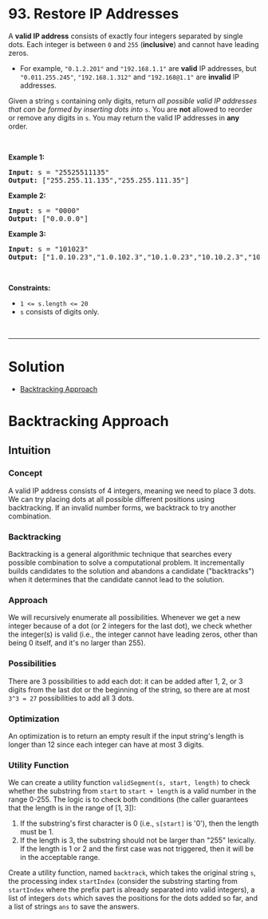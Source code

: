 # 93. Restore IP Addresses

<p>A <strong>valid IP address</strong> consists of exactly four integers separated by single dots. Each integer is between <code>0</code> and <code>255</code> (<strong>inclusive</strong>) and cannot have leading zeros.</p>

<ul>
  <li>For example, <code>"0.1.2.201"</code> and <code>"192.168.1.1"</code> are <strong>valid</strong> IP addresses, but <code>"0.011.255.245"</code>, <code>"192.168.1.312"</code> and <code>"192.168@1.1"</code> are <strong>invalid</strong> IP addresses.</li>
</ul>

<p>Given a string <code>s</code> containing only digits, return <em>all possible valid IP addresses that can be formed by inserting dots into </em><code>s</code>. You are <strong>not</strong> allowed to reorder or remove any digits in <code>s</code>. You may return the valid IP addresses in <strong>any</strong> order.</p>

<p>&nbsp;</p>
<p><strong class="example">Example 1:</strong></p>

<pre><strong>Input:</strong> s = "25525511135"
<strong>Output:</strong> ["255.255.11.135","255.255.111.35"]
</pre>

<p><strong class="example">Example 2:</strong></p>

<pre><strong>Input:</strong> s = "0000"
<strong>Output:</strong> ["0.0.0.0"]
</pre>

<p><strong class="example">Example 3:</strong></p>

<pre><strong>Input:</strong> s = "101023"
<strong>Output:</strong> ["1.0.10.23","1.0.102.3","10.1.0.23","10.10.2.3","101.0.2.3"]
</pre>

<p>&nbsp;</p>
<p><strong>Constraints:</strong></p>

<ul>
  <li><code>1 &lt;= s.length &lt;= 20</code></li>
  <li><code>s</code> consists of digits only.</li>
</ul>

<br>

---

# Solution

- [Backtracking Approach](#backtracking-approach)

# Backtracking Approach

## **Intuition**

### Concept
A valid IP address consists of 4 integers, meaning we need to place 3 dots. We can try placing dots at all possible different positions using backtracking. If an invalid number forms, we backtrack to try another combination.

### Backtracking
Backtracking is a general algorithmic technique that searches every possible combination to solve a computational problem. It incrementally builds candidates to the solution and abandons a candidate ("backtracks") when it determines that the candidate cannot lead to the solution.

### Approach
We will recursively enumerate all possibilities. Whenever we get a new integer because of a dot (or 2 integers for the last dot), we check whether the integer(s) is valid (i.e., the integer cannot have leading zeros, other than being 0 itself, and it's no larger than 255).

### Possibilities
There are 3 possibilities to add each dot: it can be added after 1, 2, or 3 digits from the last dot or the beginning of the string, so there are at most `3^3 = 27` possibilities to add all 3 dots.

### Optimization
An optimization is to return an empty result if the input string's length is longer than 12 since each integer can have at most 3 digits.

### Utility Function
We can create a utility function `validSegment(s, start, length)` to check whether the substring from `start` to `start + length` is a valid number in the range 0-255. The logic is to check both conditions (the caller guarantees that the length is in the range of [1, 3]):
1. If the substring's first character is 0 (i.e., `s[start]` is '0'), then the length must be 1.
2. If the length is 3, the substring should not be larger than "255" lexically. If the length is 1 or 2 and the first case was not triggered, then it will be in the acceptable range.


Create a utility function, named `backtrack`, which takes the original string `s`, the processing index `startIndex` (consider the substring starting from `startIndex` where the prefix part is already separated into valid integers), a list of integers `dots` which saves the positions for the dots added so far, and a list of strings `ans` to save the answers.

